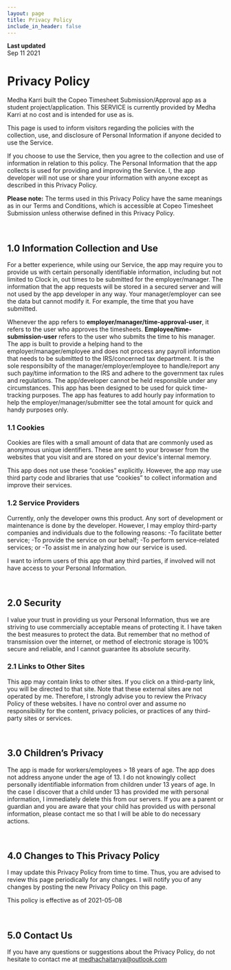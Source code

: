 ```yaml
---
layout: page
title: Privacy Policy
include_in_header: false
---
```


**Last updated**  
Sep 11 2021

# Privacy Policy
Medha Karri built the Copeo Timesheet Submission/Approval app as a student project/application. This SERVICE is currently provided by Medha Karri at no cost and is intended for use as is.

This page is used to inform visitors regarding the policies with the collection, use, and disclosure of Personal Information if anyone decided to use the Service.

If you choose to use the Service, then you agree to the collection and use of information in relation to this policy. The Personal Information that the app collects is used for providing and improving the Service. I, the app developer will not use or share your information with anyone except as described in this Privacy Policy.

**Please note:** The terms used in this Privacy Policy have the same meanings as in our Terms and Conditions, which is accessible at Copeo Timesheet Submission unless otherwise defined in this Privacy Policy.

<br>

## 1.0 Information Collection and Use
For a better experience, while using our Service, the app may require you to provide us with certain personally identifiable information, including but not limited to Clock in, out times to be submitted for the employer/manager. The information that the app requests will be stored in a secured server and will not used by the app developer in any way. Your manager/employer can see the data but cannot modify it. For example, the time that you have submitted. 

Whenever the app refers to **employer/manager/time-approval-user**, it refers to the user who approves the timesheets. **Employee/time-submission-user** refers to the user who submits the time to his manager. The app is built to provide a helping hand to the employer/manager/employee and does not process any payroll information that needs to be submitted to the IRS/concerned tax department. It is the sole responsibilty of the manager/employer/employee to handle/report any such pay/time information to the IRS and adhere to the government tax rules and regulations. The app/developer cannot be held responsible under any circumstances. This app has been designed to be used for quick time-tracking purposes. The app has features to add hourly pay information to help the employer/manager/submitter see the total amount for quick and handy purposes only.

### 1.1 Cookies
Cookies are files with a small amount of data that are commonly used as anonymous unique identifiers. These are sent to your browser from the websites that you visit and are stored on your device's internal memory.

This app does not use these “cookies” explicitly. However, the app may use third party code and libraries that use “cookies” to collect information and improve their services. 

### 1.2 Service Providers
Currently, only the developer owns this product. Any sort of development or maintenance is done by the developer. However, I may employ third-party companies and individuals due to the following reasons:
    -To facilitate better service;
    -To provide the service on our behalf;
    -To perform service-related services; or
    -To assist me in analyzing how our service is used.

I want to inform users of this app that any third parties, if involved will not have access to your Personal Information.

<br>

## 2.0 Security
I value your trust in providing us your Personal Information, thus we are striving to use commercially acceptable means of protecting it. I have taken the best measures to protect the data. But remember that no method of transmission over the internet, or method of electronic storage is 100% secure and reliable, and I cannot guarantee its absolute security.

### 2.1 Links to Other Sites
This app may contain links to other sites. If you click on a third-party link, you will be directed to that site. Note that these external sites are not operated by me. Therefore, I strongly advise you to review the Privacy Policy of these websites. I have no control over and assume no responsibility for the content, privacy policies, or practices of any third-party sites or services.

<br>

## 3.0 Children’s Privacy
The app is made for workers/employees > 18 years of age. The app does not address anyone under the age of 13. I do not knowingly collect personally identifiable information from children under 13 years of age. In the case I discover that a child under 13 has provided me with personal information, I immediately delete this from our servers. If you are a parent or guardian and you are aware that your child has provided us with personal information, please contact me so that I will be able to do necessary actions.

<br>

## 4.0 Changes to This Privacy Policy
I may update this Privacy Policy from time to time. Thus, you are advised to review this page periodically for any changes. I will notify you of any changes by posting the new Privacy Policy on this page.

This policy is effective as of 2021-05-08

<br>

## 5.0 Contact Us
If you have any questions or suggestions about the Privacy Policy, do not hesitate to contact me at medhachaitanya@outlook.com
